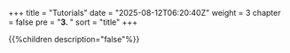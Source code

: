 +++
title = "Tutorials"
date = "2025-08-12T06:20:40Z"
weight = 3
chapter = false
pre = "<b>3. </b>"
sort = "title"
+++

{{%children description="false"%}}
